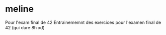 # meline
Pour l'exam final de 42
Entrainememnt des exercices pour l'examen final de 42 (qui dure 8h xd)
